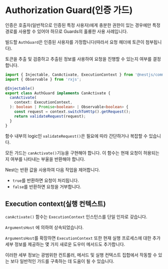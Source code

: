 # Authorization Guard(인증 가드)

인증은 호출자(일반적으로 인증된 특정 사용자)에게 충분한 권한이 있는 경우에만 특정 경로를 사용할 수 있어야 하므로 Guards의 훌륭한 사용 사례입니다. 

빌드할 `AuthGuard`은 인증된 사용자를 가정합니다(따라서 요청 헤더에 토큰이 첨부됩니다).

토큰을 추출 및 검증하고 추출된 정보를 사용하여 요청을 진행할 수 있는지 여부를 결정합니다.

```typescript
import { Injectable, CanActivate, ExecutionContext } from '@nestjs/common';
import { Observable } from 'rxjs';

@Injectable()
export class AuthGuard implements CanActivate {
  canActivate(
    context: ExecutionContext,
  ): boolean | Promise<boolean> | Observable<boolean> {
    const request = context.switchToHttp().getRequest();
    return validateRequest(request);
  }
}
```

함수 내부의 logic인 `validateRequest()`은 필요에 따라 간단하거나 복잡할 수 있습니다.

모든 가드는 `canActivate()`기능을 구현해야 합니다. 이 함수는 현재 요청이 허용되는지 여부를 나타내는 부울을 반환해야 합니다.

Nest는 반환 값을 사용하여 다음 작업을 제어합니다.

- `true`를 반환하면 요청이 처리됩니다.
- `false`를 반환하면 요청을 거부합니다.

## Execution context(실행 컨텍스트)

`canActivate()` 함수는 `ExecutionContext` 인스턴스를 단일 인자로 갖습니다.

`ArgumentsHost` 에 의하여 상속되었습니다.

`ArgumentsHost`를 확장하면 `ExecutionContext` 또한 현재 실행 프로세스에 대한 추가 세부 정보를 제공하는 몇 가지 새로운 도우미 메서드도 추가합니다.

이러한 세부 정보는 광범위한 컨트롤러, 메서드 및 실행 컨텍스트 집합에서 작동할 수 있는 보다 일반적인 가드를 구축하는 데 도움이 될 수 있습니다. 